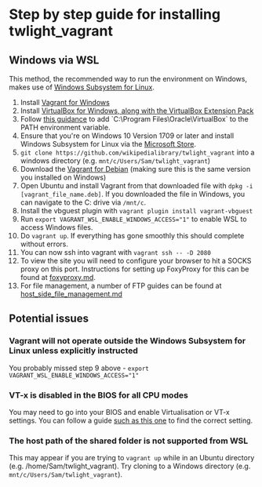 # Step by step guide for installing twlight_vagrant

## Windows via WSL

This method, the recommended way to run the environment on Windows, makes use of [Windows Subsystem for Linux](https://docs.microsoft.com/en-us/windows/wsl/install-win10).

1. Install [Vagrant for Windows](https://www.vagrantup.com/downloads.html)
2. Install [VirtualBox for Windows, along with the VirtualBox Extension Pack](https://www.virtualbox.org/wiki/Downloads)
3. Follow [this guidance](https://docs.microsoft.com/en-us/previous-versions/office/developer/sharepoint-2010/ee537574(v=office.14)) to add `C:\Program Files\Oracle\VirtualBox` to the PATH environment variable.
4. Ensure that you're on Windows 10 Version 1709 or later and install Windows Subsystem for Linux via the [Microsoft Store](https://www.microsoft.com/en-us/p/ubuntu/9nblggh4msv6).
5. `git clone https://github.com/wikipedialibrary/twlight_vagrant` into a windows directory (e.g. `mnt/c/Users/Sam/twlight_vagrant`)
6. Download the [Vagrant for Debian](https://www.vagrantup.com/downloads.html) (making sure this is the same version you installed on Windows)
7. Open Ubuntu and install Vagrant from that downloaded file with `dpkg -i [vagrant_file_name.deb]`. If you downloaded the file in Windows, you can navigate to the C: drive via `/mnt/c`.
8. Install the vbguest plugin with `vagrant plugin install vagrant-vbguest`
9. Run `export VAGRANT_WSL_ENABLE_WINDOWS_ACCESS="1"` to enable WSL to access Windows files.
10. Do `vagrant up`. If everything has gone smoothly this should complete without errors.
11. You can now ssh into vagrant with `vagrant ssh -- -D 2080`
12. To view the site you will need to configure your browser to hit a SOCKS proxy on this port. Instructions for setting up FoxyProxy for this can be found at [foxyproxy.md](https://github.com/WikipediaLibrary/twlight_vagrant/blob/master/docs/foxyproxy.md).
13. For file management, a number of FTP guides can be found at [host_side_file_management.md](https://github.com/WikipediaLibrary/twlight_vagrant/blob/master/docs/host_side_file_management.md)

## Potential issues

### Vagrant will not operate outside the Windows Subsystem for Linux unless explicitly instructed

You probably missed step 9 above - `export VAGRANT_WSL_ENABLE_WINDOWS_ACCESS="1"`

### VT-x is disabled in the BIOS for all CPU modes

You may need to go into your BIOS and enable Virtualisation or VT-x settings. You can follow a guide [such as this one](https://www.howtogeek.com/213795/how-to-enable-intel-vt-x-in-your-computers-bios-or-uefi-firmware/) to find the correct setting.

### The host path of the shared folder is not supported from WSL

This may appear if you are trying to `vagrant up` while in an Ubuntu directory (e.g. /home/Sam/twlight_vagrant). Try cloning to a Windows directory (e.g. `mnt/c/Users/Sam/twlight_vagrant`).
